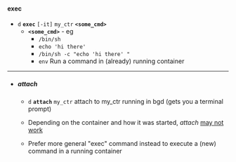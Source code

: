 
#### exec
- `d` **`exec`** `[-it]` `my_ctr` **`<some_cmd>`**
    - **`<some_cmd>`** - eg
        - `/bin/sh` 
        - `echo 'hi there'`
        - `/bin/sh -c "echo 'hi there' "`
        - `env`
    Run a command in (already) running container

---

- ##### attach

    - `d` **`attach`** `my_ctr`
    attach to my_ctr running in bgd (gets you a terminal prompt)

    - Depending on the container and how it was started, _attach_ [may not work](https://docs.docker.com/engine/reference/commandline/attach/#options)

    - Prefer more general "exec" command instead to execute a (new) command in a running container


